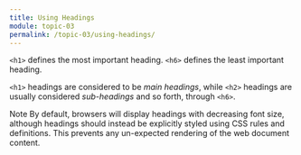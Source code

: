 ```yaml
---
title: Using Headings
module: topic-03
permalink: /topic-03/using-headings/
---
```


<div class="divider-heading"></div>

`<h1>` defines the most important heading. `<h6>` defines the least important heading.

`<h1>` headings are considered to be _main headings_, while `<h2>` headings are usually considered _sub-headings_ and so forth, through `<h6>`.

<span class="label label-info">Note</span> By default, browsers will display headings with decreasing font size, although headings should instead be explicitly styled using CSS rules and definitions. This prevents any un-expected rendering of the web document content.


<div class="codepen-embed">
  <p data-height="400" data-theme-id="30567" data-slug-hash="ZJZEXa" data-default-tab="html,result" data-user="Media-Ed-Online" data-pen-title="HTML Headings" class="codepen"></p>
</div>
